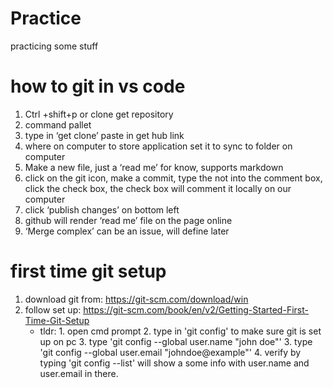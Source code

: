 # Practice
practicing some stuff

# how to git in vs code

1. Ctrl +shift+p or clone get repository 
2. command pallet 
3. type in ‘get clone’ paste in get hub link
4. where on computer to store application set it to sync to folder on computer 
5. Make a new file, just a ‘read me’ for know, supports markdown
6. click on the git icon, make a commit, type the not into the comment box, click the check box, the check box will comment it locally on our computer 
7. click ‘publish changes’ on bottom left 
8. github will render ‘read me’ file on the page online
9. ‘Merge complex’ can be an issue, will define later 


# first time git setup

1. download git from: https://git-scm.com/download/win
2. follow set up: https://git-scm.com/book/en/v2/Getting-Started-First-Time-Git-Setup
    - tldr: 1. open cmd prompt
            2. type in 'git config' to make sure git is set up on pc
            3. type 'git config --global user.name "john doe"'
            3. type 'git config --global user.email "johndoe@example"'
            4. verify by typing 'git config --list' will show a some info with user.name and user.email in there. 

